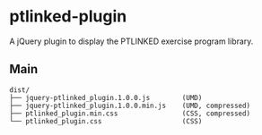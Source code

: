 # ptlinked-plugin
A jQuery plugin to display the PTLINKED exercise program library.

## Main

```text
dist/
├── jquery-ptlinked_plugin.1.0.0.js        (UMD)
├── jquery-ptlinked_plugin.1.0.0.min.js    (UMD, compressed)
├── ptlinked_plugin.min.css                (CSS, compressed)
└── ptlinked_plugin.css                    (CSS)
```
